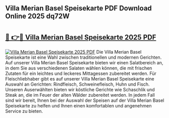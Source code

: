 ## Villa Merian Basel Speisekarte PDF Download Online 2025 dq72W

# <h2><a href="http://gccei3.nevu.top/?p=Villa+Merian+Basel+Speisekarte">🔗 👉🔴 Villa Merian Basel Speisekarte 2025 PDF</a></h2>

[![Villa Merian Basel Speisekarte 2025 PDF](https://i.imgur.com/dBaPXMq.png)](http://gccei3.nevu.top/?p=Villa+Merian+Basel+Speisekarte)
Die Villa Merian Basel Speisekarte ist eine Wahl zwischen traditionellen und modernen Gerichten. Auf unserer Villa Merian Basel Speisekarte bieten wir einen Salatbereich an, in dem Sie aus verschiedenen Salaten wählen können, die mit frischen Zutaten für ein leichtes und leckeres Mittagessen zubereitet werden. Für Fleischliebhaber gibt es auf unserer Villa Merian Basel Speisekarte eine Auswahl an Gerichten: Rindfleisch, Schweinefleisch, Huhn und Fisch. Unseren Auserwählten bieten wir köstliche Gerichte wie Schaschlik und Steak an, die im Feuer der alten Wälder zubereitet werden. In jedem Fall sind wir bereit, Ihnen bei der Auswahl der Speisen auf der Villa Merian Basel Speisekarte zu helfen und Ihnen einen komfortablen und angenehmen Service zu bieten.
